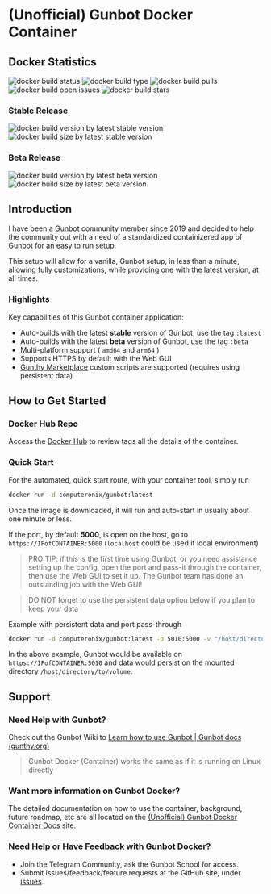 # (Unofficial) Gunbot Docker Container

## Docker Statistics

![docker build status](https://img.shields.io/docker/cloud/build/computeronix/gunbot?style=plastic)
![docker build type](https://img.shields.io/docker/cloud/automated/computeronix/gunbot?style=plastic)
![docker build pulls](https://img.shields.io/docker/pulls/computeronix/gunbot?style=plastic)
![docker build open issues](https://img.shields.io/github/issues/computeronix/docker-gunbot?style=plastic)
![docker build stars](https://img.shields.io/docker/stars/computeronix/gunbot?style=plastic)

### Stable Release 
![docker build version by latest stable version](https://img.shields.io/docker/v/computeronix/gunbot/latest?style=plastic)
![docker build size by latest stable version](https://img.shields.io/docker/image-size/computeronix/gunbot/latest?style=plastic)  

### Beta Release
![docker build version by latest beta version](https://img.shields.io/docker/v/computeronix/gunbot/beta?style=plastic)
![docker build size by latest beta version](https://img.shields.io/docker/image-size/computeronix/gunbot/beta?style=plastic)

## Introduction
I have been a [Gunbot](https://gunthy.org/gunbot/) community member since 2019 and decided to help the community out with a need of a standardized containizered app of Gunbot for an easy to run setup.

This setup will allow for a vanilla, Gunbot setup, in less than a minute, allowing fully customizations, while providing one with the latest version, at all times.

### Highlights
Key capabilities of this Gunbot container application:

- Auto-builds with the latest **stable** version of Gunbot, use the tag `:latest`
- Auto-builds with the latest **beta** version of Gunbot, use the tag `:beta`
- Multi-platform support ( `amd64` and `arm64` )
- Supports HTTPS by default with the Web GUI
- [Gunthy Marketplace](https://marketplace.gunthy.io/) custom scripts are supported (requires using persistent data)

## How to Get Started

### Docker Hub Repo
Access the [Docker Hub](https://hub.docker.com/r/computeronix/gunbot) to review tags all the details of the container.

### Quick Start
For the automated, quick start route, with your container tool, simply run
```bash
docker run -d computeronix/gunbot:latest
```

Once the image is downloaded, it will run and auto-start in usually about one minute or less.

If the port, by default **5000**, is open on the host, go to `https://IPofCONTAINER:5000` (`localhost` could be used if local environment)

> PRO TIP: if this is the first time using Gunbot, or you need assistance setting up the config, open the port and pass-it through the container, then use the Web GUI to set it up. The Gunbot team has done an outstanding job with the Web GUI!  
  
> DO NOT forget to use the persistent data option below if you plan to keep your data

Example with persistent data and port pass-through
```bash
docker run -d computeronix/gunbot:latest -p 5010:5000 -v "/host/directory/to/volume:/mnt/gunbot"
```
In the above example, Gunbot would be available on `https://IPofCONTAINER:5010` and data would persist on the mounted directory `/host/directory/to/volume`.

## Support

### Need Help with Gunbot?

Check out the Gunbot Wiki to [Learn how to use Gunbot | Gunbot docs (gunthy.org)](https://wiki.gunthy.org/)

>Gunbot Docker (Container) works the same as if it is running on Linux directly

### Want more information on Gunbot Docker?
The detailed documentation on how to use the container, background, future roadmap, etc are all located on the [(Unofficial) Gunbot Docker Container Docs](https://docs.gunthy.trade/) site.

### Need Help or Have Feedback with Gunbot Docker?

 - Join the Telegram Community, ask the Gunbot School for access.
 - Submit issues/feedback/feature requests at the GitHub site, under [issues](https://github.com/computeronix/docker-gunbot/issues).
